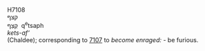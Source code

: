 <body>
  <p>H7108<br>  קצף  <br> קְצַף  ‎  q<sup>e</sup>tsaph  <br><i>kets-af‘ </i><br>(Chaldee); corresponding to <a href="h7107.htm">7107</a>  to <i>become</i> <i>enraged: - </i>be furious.<br></p>
 </body>